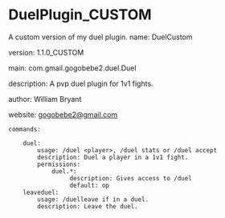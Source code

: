 # DuelPlugin_CUSTOM
A custom version of my duel plugin.
name: DuelCustom

version: 1.1.0_CUSTOM

main: com.gmail.gogobebe2.duel.Duel

description: A pvp duel plugin for 1v1 fights.

author: William Bryant

website: gogobebe2@gmail.com

    commands:
        
        duel:
            usage: /duel <player>, /duel stats or /duel accept
            description: Duel a player in a 1v1 fight.
            permissions:
                duel.*:
                     description: Gives access to /duel
                     default: op
        leaveduel:
            usage: /duelleave if in a duel.
            description: Leave the duel.
